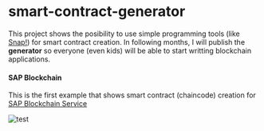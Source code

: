 # smart-contract-generator

This project shows the posibility to use simple programming tools (like [Snap!](https://snap.berkeley.edu/)) for smart contract creation. In following months, I will publish the **generator** so everyone (even kids) will be able to start writting blockchain applications.


#### SAP Blockchain

This is the first example that shows smart contract (chaincode) creation for [SAP Blockchain Service](https://www.sap.com/products/leonardo/blockchain.html)

![test](https://github.com/stuparmihailo/smart-contract-generator/blob/master/assets/sap-blockchain-generator.gif?raw=true)
